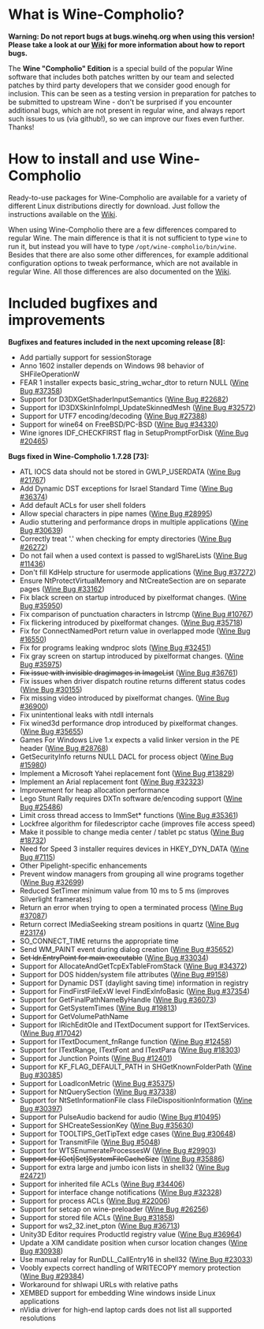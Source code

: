 What is Wine-Compholio?
=======================

**Warning: Do not report bugs at bugs.winehq.org when using this version!
Please take a look at our
[Wiki](https://github.com/compholio/wine-compholio/wiki/Reporting-bugs)
for more information about how to report bugs.**

The **Wine "Compholio" Edition** is a special build of the popular Wine
software that includes both patches written by our team and selected patches
by third party developers that we consider good enough for inclusion. This can
be seen as a testing version in preparation for patches to be submitted to
upstream Wine - don't be surprised if you encounter additional bugs, which are
not present in regular wine, and always report such issues to us (via github!),
so we can improve our fixes even further. Thanks!


How to install and use Wine-Compholio
=====================================

Ready-to-use packages for Wine-Compholio are available for a variety
of different Linux distributions directly for download. Just follow the
instructions available on the
[Wiki](https://github.com/compholio/wine-compholio/wiki/Installation).

When using Wine-Compholio there are a few differences compared to regular
Wine. The main difference is that it is not sufficient to type `wine` to
run it, but instead you will have to type `/opt/wine-compholio/bin/wine`.
Besides that there are also some other differences, for example additional
configuration options to tweak performance, which are not available in regular
Wine. All those differences are also documented on the
[Wiki](https://github.com/compholio/wine-compholio/wiki/Usage).


Included bugfixes and improvements
==================================

**Bugfixes and features included in the next upcoming release [8]:**

* Add partially support for sessionStorage
* Anno 1602 installer depends on Windows 98 behavior of SHFileOperationW
* FEAR 1 installer expects basic_string_wchar_dtor to return NULL ([Wine Bug #37358](http://bugs.winehq.org/show_bug.cgi?id=37358))
* Support for D3DXGetShaderInputSemantics ([Wine Bug #22682](http://bugs.winehq.org/show_bug.cgi?id=22682))
* Support for ID3DXSkinInfoImpl_UpdateSkinnedMesh ([Wine Bug #32572](http://bugs.winehq.org/show_bug.cgi?id=32572))
* Support for UTF7 encoding/decoding ([Wine Bug #27388](http://bugs.winehq.org/show_bug.cgi?id=27388))
* Support for wine64 on FreeBSD/PC-BSD ([Wine Bug #34330](http://bugs.winehq.org/show_bug.cgi?id=34330))
* Wine ignores IDF_CHECKFIRST flag in SetupPromptForDisk ([Wine Bug #20465](http://bugs.winehq.org/show_bug.cgi?id=20465))


**Bugs fixed in Wine-Compholio 1.7.28 [73]:**

* ATL IOCS data should not be stored in GWLP_USERDATA ([Wine Bug #21767](http://bugs.winehq.org/show_bug.cgi?id=21767))
* Add Dynamic DST exceptions for Israel Standard Time ([Wine Bug #36374](http://bugs.winehq.org/show_bug.cgi?id=36374))
* Add default ACLs for user shell folders
* Allow special characters in pipe names ([Wine Bug #28995](http://bugs.winehq.org/show_bug.cgi?id=28995))
* Audio stuttering and performance drops in multiple applications ([Wine Bug #30639](http://bugs.winehq.org/show_bug.cgi?id=30639))
* Correctly treat '.' when checking for empty directories ([Wine Bug #26272](http://bugs.winehq.org/show_bug.cgi?id=26272))
* Do not fail when a used context is passed to wglShareLists ([Wine Bug #11436](http://bugs.winehq.org/show_bug.cgi?id=11436))
* Don't fill KdHelp structure for usermode applications ([Wine Bug #37272](http://bugs.winehq.org/show_bug.cgi?id=37272))
* Ensure NtProtectVirtualMemory and NtCreateSection are on separate pages ([Wine Bug #33162](http://bugs.winehq.org/show_bug.cgi?id=33162))
* Fix black screen on startup introduced by pixelformat changes. ([Wine Bug #35950](http://bugs.winehq.org/show_bug.cgi?id=35950))
* Fix comparison of punctuation characters in lstrcmp ([Wine Bug #10767](http://bugs.winehq.org/show_bug.cgi?id=10767))
* Fix flickering introduced by pixelformat changes. ([Wine Bug #35718](http://bugs.winehq.org/show_bug.cgi?id=35718))
* Fix for ConnectNamedPort return value in overlapped mode ([Wine Bug #16550](http://bugs.winehq.org/show_bug.cgi?id=16550))
* Fix for programs leaking wndproc slots ([Wine Bug #32451](http://bugs.winehq.org/show_bug.cgi?id=32451))
* Fix gray screen on startup introduced by pixelformat changes. ([Wine Bug #35975](http://bugs.winehq.org/show_bug.cgi?id=35975))
* ~~Fix issue with invisible dragimages in ImageList~~ ([Wine Bug #36761](http://bugs.winehq.org/show_bug.cgi?id=36761))
* Fix issues when driver dispatch routine returns different status codes ([Wine Bug #30155](http://bugs.winehq.org/show_bug.cgi?id=30155))
* Fix missing video introduced by pixelformat changes. ([Wine Bug #36900](http://bugs.winehq.org/show_bug.cgi?id=36900))
* Fix unintentional leaks with ntdll internals
* Fix wined3d performance drop introduced by pixelformat changes. ([Wine Bug #35655](http://bugs.winehq.org/show_bug.cgi?id=35655))
* Games For Windows Live 1.x expects a valid linker version in the PE header ([Wine Bug #28768](http://bugs.winehq.org/show_bug.cgi?id=28768))
* GetSecurityInfo returns NULL DACL for process object ([Wine Bug #15980](http://bugs.winehq.org/show_bug.cgi?id=15980))
* Implement a Microsoft Yahei replacement font ([Wine Bug #13829](http://bugs.winehq.org/show_bug.cgi?id=13829))
* Implement an Arial replacement font ([Wine Bug #32323](http://bugs.winehq.org/show_bug.cgi?id=32323))
* Improvement for heap allocation performance
* Lego Stunt Rally requires DXTn software de/encoding support ([Wine Bug #25486](http://bugs.winehq.org/show_bug.cgi?id=25486))
* Limit cross thread access to ImmSet* functions ([Wine Bug #35361](http://bugs.winehq.org/show_bug.cgi?id=35361))
* Lockfree algorithm for filedescriptor cache (improves file access speed)
* Make it possible to change media center / tablet pc status ([Wine Bug #18732](http://bugs.winehq.org/show_bug.cgi?id=18732))
* Need for Speed 3 installer requires devices in HKEY_DYN_DATA ([Wine Bug #7115](http://bugs.winehq.org/show_bug.cgi?id=7115))
* Other Pipelight-specific enhancements
* Prevent window managers from grouping all wine programs together ([Wine Bug #32699](http://bugs.winehq.org/show_bug.cgi?id=32699))
* Reduced SetTimer minimum value from 10 ms to 5 ms (improves Silverlight framerates)
* Return an error when trying to open a terminated process ([Wine Bug #37087](http://bugs.winehq.org/show_bug.cgi?id=37087))
* Return correct IMediaSeeking stream positions in quartz ([Wine Bug #23174](http://bugs.winehq.org/show_bug.cgi?id=23174))
* SO_CONNECT_TIME returns the appropriate time
* Send WM_PAINT event during dialog creation ([Wine Bug #35652](http://bugs.winehq.org/show_bug.cgi?id=35652))
* ~~Set ldr.EntryPoint for main executable~~ ([Wine Bug #33034](http://bugs.winehq.org/show_bug.cgi?id=33034))
* Support for AllocateAndGetTcpExTableFromStack ([Wine Bug #34372](http://bugs.winehq.org/show_bug.cgi?id=34372))
* Support for DOS hidden/system file attributes ([Wine Bug #9158](http://bugs.winehq.org/show_bug.cgi?id=9158))
* Support for Dynamic DST (daylight saving time) information in registry
* Support for FindFirstFileExW level FindExInfoBasic ([Wine Bug #37354](http://bugs.winehq.org/show_bug.cgi?id=37354))
* Support for GetFinalPathNameByHandle ([Wine Bug #36073](http://bugs.winehq.org/show_bug.cgi?id=36073))
* Support for GetSystemTimes ([Wine Bug #19813](http://bugs.winehq.org/show_bug.cgi?id=19813))
* Support for GetVolumePathName
* Support for IRichEditOle and ITextDocument support for ITextServices. ([Wine Bug #17042](http://bugs.winehq.org/show_bug.cgi?id=17042))
* Support for ITextDocument_fnRange function ([Wine Bug #12458](http://bugs.winehq.org/show_bug.cgi?id=12458))
* Support for ITextRange, ITextFont and ITextPara ([Wine Bug #18303](http://bugs.winehq.org/show_bug.cgi?id=18303))
* Support for Junction Points ([Wine Bug #12401](http://bugs.winehq.org/show_bug.cgi?id=12401))
* Support for KF_FLAG_DEFAULT_PATH in SHGetKnownFolderPath ([Wine Bug #30385](http://bugs.winehq.org/show_bug.cgi?id=30385))
* Support for LoadIconMetric ([Wine Bug #35375](http://bugs.winehq.org/show_bug.cgi?id=35375))
* Support for NtQuerySection ([Wine Bug #37338](http://bugs.winehq.org/show_bug.cgi?id=37338))
* Support for NtSetInformationFile class FileDispositionInformation ([Wine Bug #30397](http://bugs.winehq.org/show_bug.cgi?id=30397))
* Support for PulseAudio backend for audio ([Wine Bug #10495](http://bugs.winehq.org/show_bug.cgi?id=10495))
* Support for SHCreateSessionKey ([Wine Bug #35630](http://bugs.winehq.org/show_bug.cgi?id=35630))
* Support for TOOLTIPS_GetTipText edge cases ([Wine Bug #30648](http://bugs.winehq.org/show_bug.cgi?id=30648))
* Support for TransmitFile ([Wine Bug #5048](http://bugs.winehq.org/show_bug.cgi?id=5048))
* Support for WTSEnumerateProcessesW ([Wine Bug #29903](http://bugs.winehq.org/show_bug.cgi?id=29903))
* ~~Support for [Get|Set]SystemFileCacheSize~~ ([Wine Bug #35886](http://bugs.winehq.org/show_bug.cgi?id=35886))
* Support for extra large and jumbo icon lists in shell32 ([Wine Bug #24721](http://bugs.winehq.org/show_bug.cgi?id=24721))
* Support for inherited file ACLs ([Wine Bug #34406](http://bugs.winehq.org/show_bug.cgi?id=34406))
* Support for interface change notifications ([Wine Bug #32328](http://bugs.winehq.org/show_bug.cgi?id=32328))
* Support for process ACLs ([Wine Bug #22006](http://bugs.winehq.org/show_bug.cgi?id=22006))
* Support for setcap on wine-preloader ([Wine Bug #26256](http://bugs.winehq.org/show_bug.cgi?id=26256))
* Support for stored file ACLs ([Wine Bug #31858](http://bugs.winehq.org/show_bug.cgi?id=31858))
* Support for ws2_32.inet_pton ([Wine Bug #36713](http://bugs.winehq.org/show_bug.cgi?id=36713))
* Unity3D Editor requires ProductId registry value ([Wine Bug #36964](http://bugs.winehq.org/show_bug.cgi?id=36964))
* Update a XIM candidate position when cursor location changes ([Wine Bug #30938](http://bugs.winehq.org/show_bug.cgi?id=30938))
* Use manual relay for RunDLL_CallEntry16 in shell32 ([Wine Bug #23033](http://bugs.winehq.org/show_bug.cgi?id=23033))
* Voobly expects correct handling of WRITECOPY memory protection ([Wine Bug #29384](http://bugs.winehq.org/show_bug.cgi?id=29384))
* Workaround for shlwapi URLs with relative paths
* XEMBED support for embedding Wine windows inside Linux applications
* nVidia driver for high-end laptop cards does not list all supported resolutions

